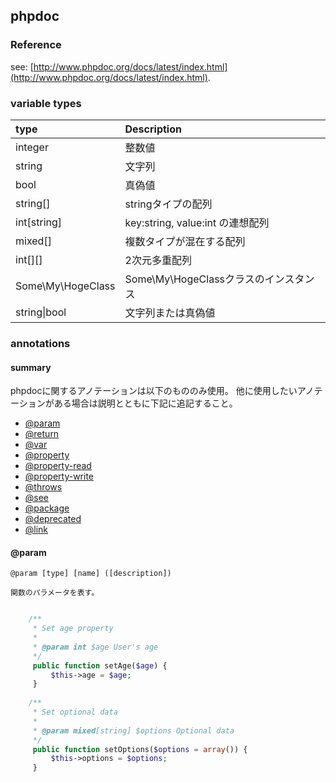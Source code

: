 

## phpdoc

### Reference
see: [http://www.phpdoc.org/docs/latest/index.html](http://www.phpdoc.org/docs/latest/index.html).

### variable types

|type   |Description|
|:------|:----------|
|integer|整数値|
|string |文字列|
|bool   |真偽値|
|string[]|stringタイプの配列|
|int[string]| key:string, value:int の連想配列|
|mixed[]|複数タイプが混在する配列|
|int[][]| 2次元多重配列|
|Some\My\HogeClass|Some\My\HogeClassクラスのインスタンス|
|string&#124;bool|文字列または真偽値|

### annotations

#### summary

phpdocに関するアノテーションは以下のもののみ使用。
他に使用したいアノテーションがある場合は説明とともに下記に追記すること。

- [@param](#param)
- [@return](#return)
- [@var](#var)
- [@property](property)
- [@property-read](property-read)
- [@property-write](property-write)
- [@throws](throws)
- [@see](see)
- [@package](package)
- [@deprecated](deprecated)
- [@link](link)


#### @param

```
@param [type] [name] ([description])

関数のパラメータを表す。

```

```php

    /**
     * Set age property
     * 
     * @param int $age User's age
     */
     public function setAge($age) {
         $this->age = $age;
     }
     
    /**
     * Set optional data
     * 
     * @param mixed[string] $options Optional data
     */
     public function setOptions($options = array()) {
         $this->options = $options;
     }
     
```








